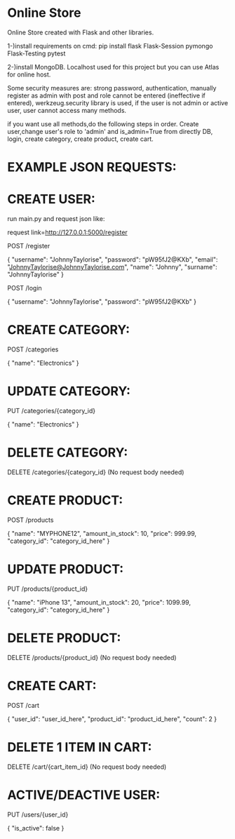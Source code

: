 # Online Store
 Online Store created with Flask and other libraries.

1-)install requirements on cmd: pip install flask Flask-Session pymongo Flask-Testing pytest

2-)install MongoDB.
Localhost used for this project but you can use Atlas for online host.


Some security measures are: strong password, authentication, manually register as admin with post and role cannot be entered (ineffective if entered), werkzeug.security library is used, if the user is not admin or active user, user cannot access many methods.

if you want use all methods,do the following steps in order.
Create user,change user's role to 'admin' and is_admin=True from directly DB, login, create category, create product, create cart.


# EXAMPLE JSON REQUESTS:

# CREATE USER:
run main.py and request json like: 

request link=http://127.0.0.1:5000/register


POST /register


{
"username": "JohnnyTaylorise",
"password": "pW95fJ2@KXb",
"email": "JohnnyTaylorise@JohnnyTaylorise.com",
"name": "Johnny",
"surname": "JohnnyTaylorise"
}



POST /login
 
 
{
  "username": "JohnnyTaylorise",
  "password": "pW95fJ2@KXb"
}
# CREATE CATEGORY:
POST /categories
 
 
{
  "name": "Electronics"
}

# UPDATE CATEGORY:
PUT /categories/{category_id}
 
 
{
  "name": "Electronics"
}

# DELETE CATEGORY:
DELETE /categories/{category_id}
(No request body needed)


# CREATE PRODUCT:

POST /products

{
  "name": "MYPHONE12",
  "amount_in_stock": 10,
  "price": 999.99,
  "category_id": "category_id_here"
}

# UPDATE PRODUCT:

PUT /products/{product_id}
 
 
{
  "name": "iPhone 13",
  "amount_in_stock": 20,
  "price": 1099.99,
  "category_id": "category_id_here"
}

# DELETE PRODUCT:
DELETE /products/{product_id}
(No request body needed)


# CREATE CART:

POST /cart

{
  "user_id": "user_id_here",
  "product_id": "product_id_here",
  "count": 2
}

# DELETE 1 ITEM IN CART:
DELETE /cart/{cart_item_id}
(No request body needed)

# ACTIVE/DEACTIVE USER:

PUT /users/{user_id}

{
  "is_active": false
}



